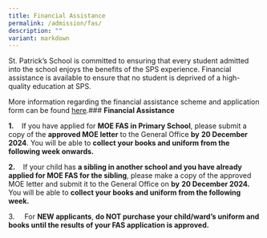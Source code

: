 ```yaml
---
title: Financial Assistance
permalink: /admission/fas/
description: ""
variant: markdown
---
```

St. Patrick’s School is committed to ensuring that every student admitted into the school enjoys the benefits of the SPS experience. Financial assistance is available to ensure that no student is deprived of a high-quality education at SPS.

More information regarding the financial assistance scheme and application form can be found [here](https://www.moe.gov.sg/financial-matters/financial-assistance).### **Financial Assistance**


**1.**    If you have applied for **MOE FAS in Primary School**, please submit a copy of the **approved MOE letter** to the General Office **by** **20 December 2024**. You will be able to **collect your books and uniform from the following week onwards.**

**2.**    If your child has **a sibling in another school and you have already applied for MOE FAS for the sibling**, please make a copy of the approved MOE letter and submit it to the General Office on **by** **20 December 2024.** You will be able to **collect your books and uniform from the following week.**

3.     For **NEW applicants**, **do NOT purchase your child/ward’s uniform and books until the results of your FAS application is approved.** 